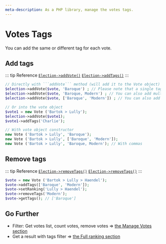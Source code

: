 ```yaml
---
meta-description: As a PHP library, manage the votes tags.
---
```

# Votes Tags

You can add the same or different tag for each vote.

## Add tags
::: tip Reference
[`Election->addVote()`](/api-reference/Election%20Class/public%20Election--addVote) 
[`Election->addTags()`](/api-reference/Vote%20Class/public%20Vote--addTags)
:::


```php
// Directly with ```addVote``` method (will add it to the Vote object)
$election->addVote($vote, 'Baroque') ; // Please note that a single tag is always created for each vote.
$election->addVote($vote, 'Baroque, Modern') ; // You can also add multiple tags, separated by commas.
$election->addVote($vote, ['Baroque', 'Modern']) ; // You can also add multiple tags, separated by commas.

// Or into the vote object
$vote1 = new Vote ('Bartok > Lully');
$election->addVote($vote1);
$vote1->addTags('Charlie');

// With vote object constructor
new Vote ('Bartok > Lully', 'Baroque');
new Vote ('Bartok > Lully', ['Baroque', 'Modern']);
new Vote ('Bartok > Lully', 'Baroque, Modern'); // With commas
```

## Remove tags

::: tip Reference
[`Election->removeTags()`](/api-reference/Vote%20Class/public%20Vote--removeTags) 
[`Election->removeTags()`](/api-reference/Vote%20Class/public%20Vote--getTags)
:::
```php
$vote = new Vote ('Bartok > Lully > Haendel');
$vote->addTags(['Baroque', 'Modern']);
$vote->setRanking('Lully > Haendel');
$vote->removeTags('Modern');
$vote->getTags(); // ['Baroque']
```

## Go Further

* Filter: Get votes list, count votes, remove votes => [the Manage Votes section](3.AsPhpLibrary/5.Votes/2.VotesTags.md)
* Get a result with tags filter => [the Full ranking section](3.AsPhpLibrary/6.Results/2.FullRanking.md)